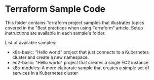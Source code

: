 # Terraform Sample Code

This folder contains Terraform project samples that illustrates topics covered in the
"Best practices when using Terraform" article. Setup instructions are available in each sample's folder.

List of available samples:

  * k8s-basic: "Hello world" project that just connects to a Kubernetes cluster and create a new namespace.
  * ec2-basic: "Hello world" project that creates a single EC2 instance
  * k8s-modules: A more elaborate sample that creates a simple set of services in a Kubernetes cluster
